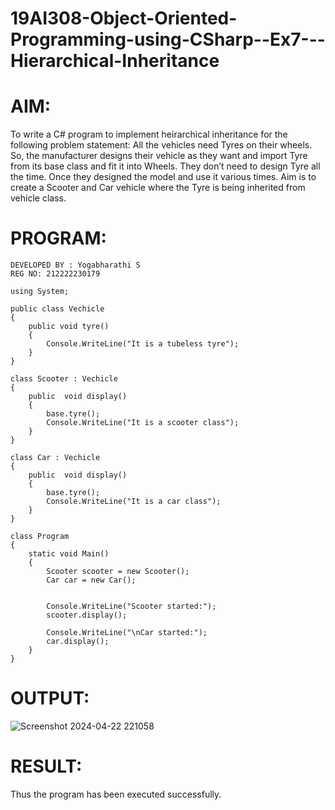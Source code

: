 # 19AI308-Object-Oriented-Programming-using-CSharp--Ex7---Hierarchical-Inheritance

# AIM:

To write a C# program to implement heirarchical inheritance for the following problem statement:  All the vehicles need Tyres on their wheels. 
So, the manufacturer designs their vehicle as they want and import Tyre from its base class and fit it into Wheels. 
They don’t need to design Tyre all the time. Once they designed the model and use it various times. 
Aim is to create a Scooter and Car vehicle where the Tyre is being inherited from vehicle class.

# PROGRAM:
```
DEVELOPED BY : Yogabharathi S
REG NO: 212222230179
```
```
using System;

public class Vechicle
{
    public void tyre()
    {
        Console.WriteLine("It is a tubeless tyre");
    }
}

class Scooter : Vechicle
{
    public  void display() 
    {
        base.tyre();
        Console.WriteLine("It is a scooter class");
    }
}

class Car : Vechicle
{
    public  void display() 
    {
        base.tyre();
        Console.WriteLine("It is a car class");
    }
}

class Program
{
    static void Main()
    {
        Scooter scooter = new Scooter();
        Car car = new Car();
        
        
        Console.WriteLine("Scooter started:");
        scooter.display();
        
        Console.WriteLine("\nCar started:");
        car.display();
    }
}
```

# OUTPUT:

![Screenshot 2024-04-22 221058](https://github.com/22008686/19AI308-Object-Oriented-Programming-using-CSharp--Ex7---Hierarchical-Inheritance/assets/118916413/32f6457b-12a9-4871-9b33-1f9659868a6c)

# RESULT:

Thus the program has been executed successfully.
